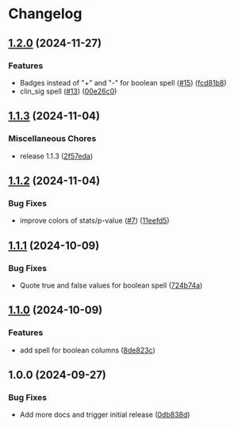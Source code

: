 # Changelog

## [1.2.0](https://github.com/datavzrd/datavzrd-spells/compare/v1.1.3...v1.2.0) (2024-11-27)


### Features

* Badges instead of "+" and "-" for boolean spell ([#15](https://github.com/datavzrd/datavzrd-spells/issues/15)) ([fcd81b8](https://github.com/datavzrd/datavzrd-spells/commit/fcd81b8f5138dda13fd32934bef023ed44b7b5e7))
* clin_sig spell ([#13](https://github.com/datavzrd/datavzrd-spells/issues/13)) ([00e26c0](https://github.com/datavzrd/datavzrd-spells/commit/00e26c070c7d48062ea5271076d3ef2ff4f43b2b))

## [1.1.3](https://github.com/datavzrd/datavzrd-spells/compare/v1.1.2...v1.1.3) (2024-11-04)


### Miscellaneous Chores

* release 1.1.3 ([2f57eda](https://github.com/datavzrd/datavzrd-spells/commit/2f57eda522ed8a3974c830c6b426747be5aa0c34))

## [1.1.2](https://github.com/datavzrd/datavzrd-spells/compare/v1.1.1...v1.1.2) (2024-11-04)


### Bug Fixes

* improve colors of stats/p-value ([#7](https://github.com/datavzrd/datavzrd-spells/issues/7)) ([11eefd5](https://github.com/datavzrd/datavzrd-spells/commit/11eefd590d11202547d6cc32ba88db6e371b8b35))

## [1.1.1](https://github.com/datavzrd/datavzrd-spells/compare/v1.1.0...v1.1.1) (2024-10-09)


### Bug Fixes

* Quote true and false values for boolean spell ([724b74a](https://github.com/datavzrd/datavzrd-spells/commit/724b74a8b9a5932ffa6552517f34b4e99e8350b6))

## [1.1.0](https://github.com/datavzrd/datavzrd-spells/compare/v1.0.0...v1.1.0) (2024-10-09)


### Features

* add spell for boolean columns ([8de823c](https://github.com/datavzrd/datavzrd-spells/commit/8de823c4b5521e4a32600570244ff0a4a13d678c))

## 1.0.0 (2024-09-27)


### Bug Fixes

* Add more docs and trigger initial release ([0db838d](https://github.com/datavzrd/datavzrd-spells/commit/0db838d90a5cf227ec42cb30e990a33d6e93c8c7))
